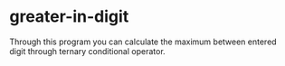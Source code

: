 # greater-in-digit
Through this program you can calculate the maximum between entered digit through ternary conditional operator.
